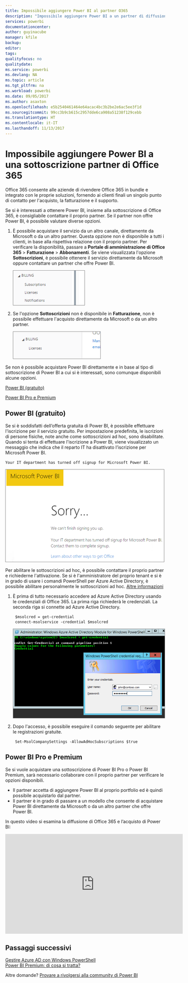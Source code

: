 ```yaml
---
title: Impossibile aggiungere Power BI al partner O365
description: "Impossibile aggiungere Power BI a un partner di diffusione di Office 365. Il modello diffuso su diversi canali è un modello di acquisto usato da Office 365."
services: powerbi
documentationcenter: 
author: guyinacube
manager: kfile
backup: 
editor: 
tags: 
qualityfocus: no
qualitydate: 
ms.service: powerbi
ms.devlang: NA
ms.topic: article
ms.tgt_pltfrm: na
ms.workload: powerbi
ms.date: 09/05/2017
ms.author: asaxton
ms.openlocfilehash: e5b2540461464e64acac4bc3b2be2e6ac5ee3f1d
ms.sourcegitcommit: 99cc3b9cb615c2957dde6ca908a51238f129cebb
ms.translationtype: HT
ms.contentlocale: it-IT
ms.lasthandoff: 11/13/2017
---
```

# <a name="unable-to-add-power-bi-to-office-365-partner-subscription"></a>Impossibile aggiungere Power BI a una sottoscrizione partner di Office 365
Office 365 consente alle aziende di rivendere Office 365 in bundle e integrato con le proprie soluzioni, fornendo ai clienti finali un singolo punto di contatto per l'acquisto, la fatturazione e il supporto.

Se si è interessati a ottenere Power BI, insieme alla sottoscrizione di Office 365, è consigliabile contattare il proprio partner. Se il partner non offre Power BI, è possibile valutare diverse opzioni.

1. È possibile acquistare il servizio da un altro canale, direttamente da Microsoft o da un altro partner. Questa opzione non è disponibile a tutti i clienti, in base alla rispettiva relazione con il proprio partner. Per verificare la disponibilità, passare a **Portale di amministrazione di Office 365** > **Fatturazione** > **Abbonamenti**. Se viene visualizzata l'opzione **Sottoscrizioni**, è possibile ottenere il servizio direttamente da Microsoft oppure contattare un partner che offre Power BI.
   
    ![](media/service-admin-syndication-partner/billingsub.png)
2. Se l'opzione **Sottoscrizioni** non è disponibile in **Fatturazione**, non è possibile effettuare l'acquisto direttamente da Microsoft o da un altro partner. 
   
   ![](media/service-admin-syndication-partner/billing.png)

Se non è possibile acquistare Power BI direttamente e in base al tipo di sottoscrizione di Power BI a cui si è interessati, sono comunque disponibili alcune opzioni.

[Power BI (gratuito)](#power-bi-free)

[Power BI Pro e Premium](#power-bi-pro)

## <a name="power-bi-free"></a>Power BI (gratuito)
Se si è soddisfatti dell’offerta gratuita di Power BI, è possibile effettuare l'iscrizione per il servizio gratuito. Per impostazione predefinita, le iscrizioni di persone fisiche, note anche come sottoscrizioni ad hoc, sono disabilitate. Quando si tenta di effettuare l'iscrizione a Power BI, viene visualizzato un messaggio che indica che il reparto IT ha disattivato l’iscrizione per Microsoft Power BI.

    Your IT department has turned off signup for Microsoft Power BI.

![](media/service-admin-syndication-partner/sorry.png)

Per abilitare le sottoscrizioni ad hoc, è possibile contattare il proprio partner e richiederne l'attivazione. Se si è l'amministratore del proprio tenant e si è in grado di usare i comandi PowerShell per Azure Active Directory, è possibile abilitare personalmente le sottoscrizioni ad hoc. [Altre informazioni](https://technet.microsoft.com/library/jj151815.aspx)

1. È prima di tutto necessario accedere ad Azure Active Directory usando le credenziali di Office 365. La prima riga richiederà le credenziali. La seconda riga si connette ad Azure Active Directory.
   
        $msolcred = get-credential
        connect-msolservice -credential $msolcred
   
    ![](media/service-admin-syndication-partner/aad-signin.png)
2. Dopo l'accesso, è possibile eseguire il comando seguente per abilitare le registrazioni gratuite.
   
        Set-MsolCompanySettings -AllowAdHocSubscriptions $true

## <a name="power-bi-pro-and-premium"></a>Power BI Pro e Premium
Se si vuole acquistare una sottoscrizione di Power BI Pro o Power BI Premium, sarà necessario collaborare con il proprio partner per verificare le opzioni disponibili.

* Il partner accetta di aggiungere Power BI al proprio portfolio ed è quindi possibile acquistarlo dal partner.
* Il partner è in grado di passare a un modello che consente di acquistare Power BI direttamente da Microsoft o da un altro partner che offre Power BI.

In questo video si esamina la diffusione di Office 365 e l’acquisto di Power BI:

<iframe width="560" height="315" src="https://www.youtube.com/embed/C357phT94A8" frameborder="0" allowfullscreen></iframe>

## <a name="next-steps"></a>Passaggi successivi
[Gestire Azure AD con Windows PowerShell](https://technet.microsoft.com/library/jj151815.aspx)  
[Power BI Premium: di cosa si tratta?](service-premium.md)

Altre domande? [Provare a rivolgersi alla community di Power BI](http://community.powerbi.com/)

